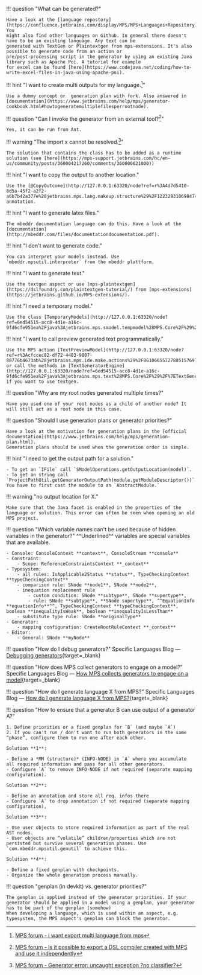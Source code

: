 !!! question "What can be generated?"
    
    Have a look at the [language repostory](https://confluence.jetbrains.com/display/MPS/MPS+Languages+Repository). You
    might also find other languages on Github. In general there doesn't have to be an existing language. Any text can be
    generated with TextGen or Plaintextgen from mps-extensions. It's also possible to generate code from an action or
    pre/post-processing script in the generator by using an existing Java library such as Apache Poi. A tutorial for example 
    for excel can be found [here](https://www.codejava.net/coding/how-to-write-excel-files-in-java-using-apache-poi).

!!! hint "I want to create multi outputs for my language.[^1]"

    Use a dummy concept or  generation plan with fork. Also answered in [documentation](https://www.jetbrains.com/help/mps/generator-cookbook.html#howtogeneratemultiplefilesperrootnode).

!!! question "Can I invoke the generator from an external tool?[^2]"

    Yes, it can be run from Ant.

!!! warning "The import x cannot be resolved.[^3]"

    The solution that contains the class has to be added as a runtime solution (see [here](https://mps-support.jetbrains.com/hc/en-us/community/posts/360004217260/comments/360000621000))

!!! hint "I want to copy the output to another location."

    Use the [@CopyOutcome](http://127.0.0.1:63320/node?ref=r%3A4d7d5410-8d5a-45f2-a2f2-a6b7b42a377e%28jetbrains.mps.lang.makeup.structure%29%2F12232831069847415239) annotation.

!!! hint "I want to generate latex files."

    The mbeddr documentation language can do this. Have a look at the [documentation](http://mbeddr.com/files/documentationdocumentation.pdf).

!!! hint "I don't want to generate code."

    You can interpret your models instead. Use `mbeddr.mpsutil.interpreter` from the mbeddr plattform.

!!! hint "I want to generate text."

    Use the textgen aspect or use [mps-plaintextgen](https://dslfoundry.com/plaintextgen-tutorial/) from [mps-extensions](https://jetbrains.github.io/MPS-extensions/).

!!! hint "I need a temporary model."

    Use the class [TemporaryModels](http://127.0.0.1:63320/node?ref=6ed54515-acc8-4d1e-a16c-9fd6cfe951ea%2Fjava%3Ajetbrains.mps.smodel.tempmodel%28MPS.Core%2F%29%2F%7ETemporaryModels).

!!! hint "I want to call preview generated text programmatically."

    Use the MPS action [TextPreviewModel](http://127.0.0.1:63320/node?ref=r%3Acfccec82-df72-4483-9807-88776b4673ab%28jetbrains.mps.ide.make.actions%29%2F8610665572788515769) or call the methods in [TextGeneratorEngine](http://127.0.0.1:63320/node?ref=6ed54515-acc8-4d1e-a16c-9fd6cfe951ea%2Fjava%3Ajetbrains.mps.text%28MPS.Core%2F%29%2F%7ETextGeneratorEngine) if you want to use textgen.

!!! question "Why are my root nodes generated multiple times?"

    Have you used one of your root nodes as a child of another node? It will still act as a root node in this case.

!!! question "Should I use generation plans or generator priorities?"

    Have a look at the motivation for generation plans in the [official documentation](https://www.jetbrains.com/help/mps/generation-plan.html).
    Generation plans should be used when the generation order is simple.

!!! hint "I need to get the output path for a solution."

    - To get an `IFile` call `SModelOperations.getOutputLocation(model)`.
    - To get an string call `ProjectPathUtil.getGeneratorOutputPath(module.getModuleDescriptor())`. You have to first cast the module to an `AbstractModule.`

!!! warning "no output location for X."

    Make sure that the Java facet is enabled in the properties of the language or solution. This error can often be seen when opening an old MPS project.

!!! question "Which variable names can't be used because of hidden variables in the generator?"
    ^^Underlined^^ variables are special variables that are available.

    - Console: ConsoleContext **context**, ConsoleStream **console**
    - Constraint:
        - Scope: ReferenceConstraintsContext **_context**
    - Typesystem:
        - all rules: IsApplicable2Status **status**, TypeCheckingContext **typeCheckingContext**
        - comparison rule: SNode **node1**, SNode **node2**, 
        - inequation replacement rule
            - custom condition: SNode **subtype**, SNode **supertype**,
            - rule: SNode **subtype**, **SNode supertype**, ^^EquationInfo **equationInfo**^^, TypeCheckingContext **typeCheckingContext**, boolean **inequalityIsWeak**, boolean **inequalityIsLessThan**
        - substitute type rule: SNode **originalType**
    - Generator:
        - mapping configuration: CreateRootRuleContext **_context**
    - Editor:
        - General: SNode **myNode**

!!! question "How do I debug generators?"
    Specific Languages Blog &mdash; [Debugging generators](https://specificlanguages.com/posts/debugging-generators/){target=_blank}

!!! question "How does MPS collect generators to engage on a model?"
    Specific Languages Blog &mdash; [How MPS collects generators to engage on a model](https://specificlanguages.com/posts/how-mps-collects-generators-to-engage-on-a-model/){target=_blank}

!!! question "How do I generate language X from MPS?"
    Specific Languages Blog &mdash; [How do I generate language X from MPS?](https://specificlanguages.com/posts/how-do-i-generate-language-x-from-mps/){target=_blank}

!!! question "How to ensure that a generator B can use output of a generator A?"

    1. Define priorities or a fixed genplan for `B` (and maybe `A`)
    2. If you can't run / don't want to run both generators in the same “phase”, configure them to run one after each other.

    Solution **1**:

    - Define a *MM (structure)* (INFO-NODE) in `A` where you accumulate all required information and pass for all other generators.
    - Configure `A` to remove INFO-NODE if not required (separate mapping configuration).

    Solution **2**:

    - Define an annotation and store all req. infos there
    - Configure `A` to drop annotation if not required (separate mapping configuration),

    Solution **3**:

    - Use user objects to store required information as part of the real AST nodes.
    - User objects are “volatile” children/properties which are not persisted but survive several generation phases. Use `com.mbeddr.mpsutil.genutil` to achieve this.

    Solution **4**:
    
    - Define a fixed genplan with checkpoints.
    - Organize the whole generation process manually.

!!! question "genplan (in devkit) vs. generator priorities?"

    The genplan is applied instead of the generator priorities. If your generator should be applied in a model using a genplan, your generator has to be part of the genplan (somehow)
    When developing a language, which is used within an aspect, e.g. typesystem, the MPS aspect's genplan can block the generator.

[^1]:[MPS forum - i want export multi language from mps](https://mps-support.jetbrains.com/hc/en-us/community/posts/4406708701458-i-want-export-multi-language-from-mps)
[^2]:[MPS forum - Is it possible to export a DSL compiler created with MPS and use it independently](https://mps-support.jetbrains.com/hc/en-us/community/posts/360008125300-Is-it-possible-to-export-a-DSL-compiler-created-with-MPS-and-use-it-independently-e-g-invoke-it-from-another-java-program-)
[^3]:[MPS forum - Generator error: uncaught exception ?no classifier?](https://mps-support.jetbrains.com/hc/en-us/community/posts/360004217260-Generator-error-uncaught-exception-no-classifier-)
